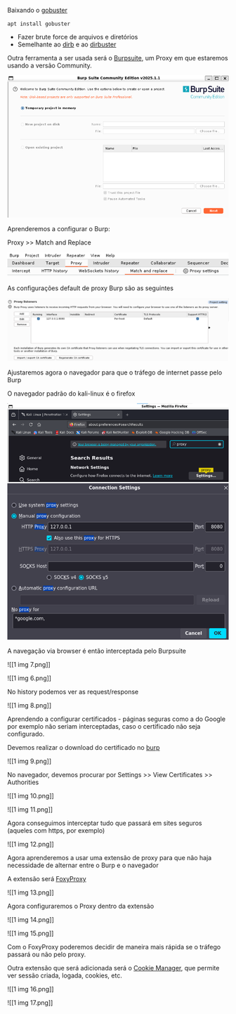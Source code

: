 Baixando o [gobuster](https://www.kali.org/tools/gobuster/)
```
apt install gobuster
```
- Fazer brute force de arquivos e diretórios
- Semelhante ao [dirb](https://www.kali.org/tools/dirb/) e ao [dirbuster](https://www.kali.org/tools/dirbuster/)

Outra ferramenta a ser usada será o [Burpsuite](https://www.kali.org/tools/burpsuite/), um Proxy em que estaremos usando a versão Community.

![](https://github.com/MrCat2357/web-hacking/blob/1bc5364b6da42874a75405a6e3922b481ac55865/imagens/Pasted%20image%2020250422234053.png)

Aprenderemos a configurar o Burp:

Proxy >> Match and Replace

![](https://github.com/MrCat2357/web-hacking/blob/c67e2284b247b8daf6632ee05b8050b7428623e7/imagens/1%20img%202.png)

As configurações default de proxy Burp são as seguintes

![](https://github.com/MrCat2357/web-hacking/blob/c67e2284b247b8daf6632ee05b8050b7428623e7/imagens/1%20img%203.png)

Ajustaremos agora o navegador para que o tráfego de internet passe pelo Burp

O navegador padrão do kali-linux é o firefox

![](https://github.com/MrCat2357/web-hacking/blob/main/imagens/1%20img%204.png)
![](https://github.com/MrCat2357/web-hacking/blob/main/imagens/1%20img%205.png)

A navegação via browser é então interceptada pelo Burpsuite

![[1 img 7.png]]


![[1 img 6.png]]

No history podemos ver as request/response

![[1 img 8.png]]

Aprendendo a configurar certificados - páginas seguras como a do Google por exemplo não seriam interceptadas, caso o certificado não seja configurado.

Devemos realizar o download do certificado no [burp](http://burp)  

![[1 img 9.png]]

No navegador, devemos procurar por Settings >> View Certificates >> Authorities

![[1 img 10.png]]

![[1 img 11.png]]

Agora conseguimos interceptar tudo que passará em sites seguros (aqueles com https, por exemplo)

![[1 img 12.png]]

Agora aprenderemos a usar uma extensão de proxy para que não haja necessidade de alternar entre o Burp e o navegador

A extensão será [FoxyProxy](https://microsoftedge.microsoft.com/addons/detail/foxyproxy/flcnoalcefgkhkinjkffipfdhglnpnem?hl=en-US)

![[1 img 13.png]]

Agora configuraremos o Proxy dentro da extensão

![[1 img 14.png]]

![[1 img 15.png]]

Com o FoxyProxy poderemos decidir de maneira mais rápida se o tráfego passará ou não pelo proxy.

Outra extensão que será adicionada será o [Cookie Manager](https://microsoftedge.microsoft.com/addons/detail/cookiemanager-cookie-ed/mmegchnodbbdfhhccbnnbalnedndcbil), que permite ver sessão criada, logada, cookies, etc.

![[1 img 16.png]]

![[1 img 17.png]]
